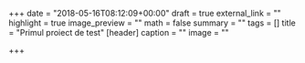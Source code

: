 +++
date = "2018-05-16T08:12:09+00:00"
draft = true
external_link = ""
highlight = true
image_preview = ""
math = false
summary = ""
tags = []
title = "Primul proiect de test"
[header]
caption = ""
image = ""

+++
